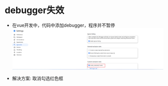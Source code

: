# debugger失效

- 在vue开发中，代码中添加debugger，程序并不暂停
![chrome配置截图配置截图](./imgs/debugger.png)

- 解决方案:
取消勾选红色框